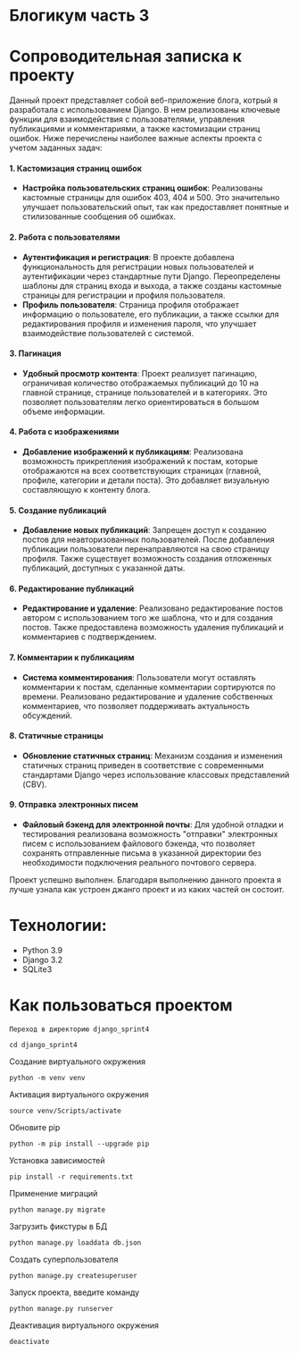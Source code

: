 # Блогикум часть 3

# Сопроводительная записка к проекту

Данный проект представляет собой веб-приложение блога, котрый я разработала с использованием Django. В нем реализованы ключевые функции для взаимодействия с пользователями, управления публикациями и комментариями, а также кастомизации страниц ошибок. Ниже перечислены наиболее важные аспекты проекта с учетом заданных задач:

#### 1. Кастомизация страниц ошибок
- **Настройка пользовательских страниц ошибок**: Реализованы кастомные страницы для ошибок 403, 404 и 500. Это значительно улучшает пользовательский опыт, так как предоставляет понятные и стилизованные сообщения об ошибках.

#### 2. Работа с пользователями
- **Аутентификация и регистрация**: В проекте добавлена функциональность для регистрации новых пользователей и аутентификации через стандартные пути Django. Переопределены шаблоны для страниц входа и выхода, а также созданы кастомные страницы для регистрации и профиля пользователя.
- **Профиль пользователя**: Страница профиля отображает информацию о пользователе, его публикации, а также ссылки для редактирования профиля и изменения пароля, что улучшает взаимодействие пользователей с системой.

#### 3. Пагинация
- **Удобный просмотр контента**: Проект реализует пагинацию, ограничивая количество отображаемых публикаций до 10 на главной странице, странице пользователей и в категориях. Это позволяет пользователям легко ориентироваться в большом объеме информации.

#### 4. Работа с изображениями
- **Добавление изображений к публикациям**: Реализована возможность прикрепления изображений к постам, которые отображаются на всех соответствующих страницах (главной, профиле, категории и детали поста). Это добавляет визуальную составляющую к контенту блога.

#### 5. Создание публикаций
- **Добавление новых публикаций**: Запрещен доступ к созданию постов для неавторизованных пользователей. После добавления публикации пользователи перенаправляются на свою страницу профиля. Также существует возможность создания отложенных публикаций, доступных с указанной даты.

#### 6. Редактирование публикаций
- **Редактирование и удаление**: Реализовано редактирование постов автором с использованием того же шаблона, что и для создания постов. Также предоставлена возможность удаления публикаций и комментариев с подтверждением.

#### 7. Комментарии к публикациям
- **Система комментирования**: Пользователи могут оставлять комментарии к постам, сделанные комментарии сортируются по времени. Реализовано редактирование и удаление собственных комментариев, что позволяет поддерживать актуальность обсуждений.

#### 8. Статичные страницы
- **Обновление статичных страниц**: Механизм создания и изменения статичных страниц приведен в соответствие с современными стандартами Django через использование классовых представлений (CBV).

#### 9. Отправка электронных писем
- **Файловый бэкенд для электронной почты**: Для удобной отладки и тестирования реализована возможность "отправки" электронных писем с использованием файлового бэкенда, что позволяет сохранять отправленные письма в указанной директории без необходимости подключения реального почтового сервера.

Проект успешно выполнен. Благодаря выполнению данного проекта я лучше узнала как устроен джанго проект и из каких частей он состоит.



# Технологии:

- Python 3.9
- Django 3.2
- SQLite3

# Как пользоваться проектом

```
Переход в директорию django_sprint4
```

```
cd django_sprint4
```

Создание виртуального окружения

```
python -m venv venv
```

Активация виртуального окружения

```
source venv/Scripts/activate
```

Обновите pip

```
python -m pip install --upgrade pip
```

Установка зависимостей

```
pip install -r requirements.txt
```

Применение миграций

```
python manage.py migrate
```

Загрузить фикстуры в БД

```
python manage.py loaddata db.json
```

Создать суперпользователя

```
python manage.py createsuperuser
```

Запуск проекта, введите команду

```
python manage.py runserver
```

Деактивация виртуального окружения

```
deactivate
```
